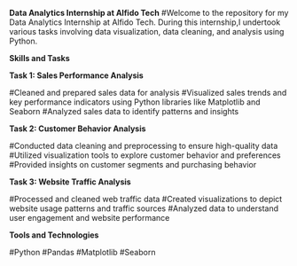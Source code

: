 **Data Analytics Internship at Alfido Tech**
#Welcome to the repository for my Data Analytics Internship at Alfido Tech. During this internship,I undertook various tasks involving data visualization, data cleaning, and analysis using Python.

**Skills and Tasks**

**Task 1: Sales Performance Analysis**

#Cleaned and prepared sales data for analysis
#Visualized sales trends and key performance indicators using Python libraries like Matplotlib and Seaborn
#Analyzed sales data to identify patterns and insights

**Task 2: Customer Behavior Analysis**

#Conducted data cleaning and preprocessing to ensure high-quality data
#Utilized visualization tools to explore customer behavior and preferences
#Provided insights on customer segments and purchasing behavior

**Task 3: Website Traffic Analysis**

#Processed and cleaned web traffic data
#Created visualizations to depict website usage patterns and traffic sources
#Analyzed data to understand user engagement and website performance

**Tools and Technologies**

#Python
#Pandas
#Matplotlib
#Seaborn
